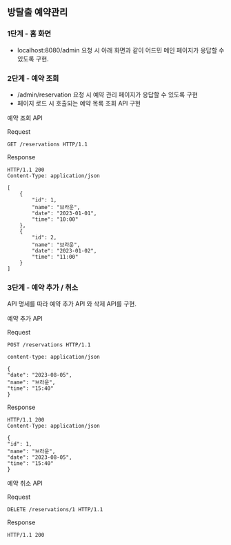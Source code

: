 ## 방탈출 예약관리

### 1단계 - 홈 화면

- localhost:8080/admin 요청 시 아래 화면과 같이 어드민 메인 페이지가 응답할 수 있도록 구현.

### 2단계 - 예약 조회

- /admin/reservation 요청 시 예약 관리 페이지가 응답할 수 있도록 구현
- 페이지 로드 시 호출되는 예약 목록 조회 API 구현

예약 조회 API

Request

```
GET /reservations HTTP/1.1
```

Response

```
HTTP/1.1 200 
Content-Type: application/json

[
    {
        "id": 1,
        "name": "브라운",
        "date": "2023-01-01",
        "time": "10:00"
    },
    {
        "id": 2,
        "name": "브라운",
        "date": "2023-01-02",
        "time": "11:00"
    }
]
```

### 3단계 - 예약 추가 / 취소

API 명세를 따라 예약 추가 API 와 삭제 API를 구현.

예약 추가 API

Request

```
POST /reservations HTTP/1.1

content-type: application/json

{
"date": "2023-08-05",
"name": "브라운",
"time": "15:40"
}
```

Response

```
HTTP/1.1 200
Content-Type: application/json

{
"id": 1,
"name": "브라운",
"date": "2023-08-05",
"time": "15:40"
}
```

예약 취소 API

Request

```
DELETE /reservations/1 HTTP/1.1
```

Response

```
HTTP/1.1 200
```


